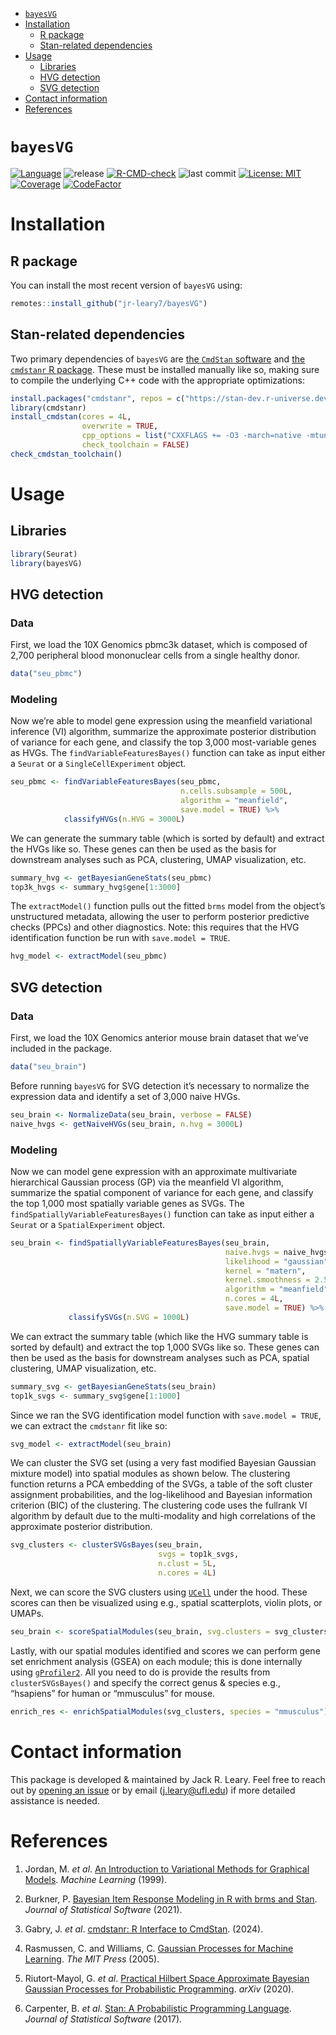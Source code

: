 
- [`bayesVG`](#bayesvg)
- [Installation](#installation)
  - [R package](#r-package)
  - [Stan-related dependencies](#stan-related-dependencies)
- [Usage](#usage)
  - [Libraries](#libraries)
  - [HVG detection](#hvg-detection)
  - [SVG detection](#svg-detection)
- [Contact information](#contact-information)
- [References](#references)

<!-- README.md is generated from README.Rmd. Please edit that file -->

# `bayesVG`

<!-- badges: start -->

[![Language](https://img.shields.io/badge/-R?logo=R&logoColor=white)](https://github.com/topics/r)
![release](https://img.shields.io/github/v/release/jr-leary7/bayesVG?color=purple)
[![R-CMD-check](https://github.com/jr-leary7/bayesVG/actions/workflows/R-CMD-CHECK.yaml/badge.svg)](https://github.com/jr-leary7/bayesVG/actions/workflows/R-CMD-CHECK.yaml)
![last
commit](https://img.shields.io/github/last-commit/jr-leary7/bayesVG/main?color=darkgreen)
[![License:
MIT](https://img.shields.io/badge/License-MIT-yellow.svg)](https://opensource.org/licenses/MIT)
[![Coverage](https://codecov.io/gh/jr-leary7/bayesVG/graph/badge.svg)](https://app.codecov.io/gh/jr-leary7/bayesVG)
[![CodeFactor](https://www.codefactor.io/repository/github/jr-leary7/bayesvg/badge/main)](https://www.codefactor.io/repository/github/jr-leary7/bayesvg/overview/main)
<!-- badges: end -->

# Installation

## R package

You can install the most recent version of `bayesVG` using:

``` r
remotes::install_github("jr-leary7/bayesVG")
```

## Stan-related dependencies

Two primary dependencies of `bayesVG` are [the `CmdStan`
software](https://github.com/stan-dev/cmdstan) and [the `cmdstanr` R
package](https://mc-stan.org/cmdstanr/). These must be installed
manually like so, making sure to compile the underlying C++ code with
the appropriate optimizations:

``` r
install.packages("cmdstanr", repos = c("https://stan-dev.r-universe.dev", getOption("repos")))
library(cmdstanr)
install_cmdstan(cores = 4L,
                overwrite = TRUE,
                cpp_options = list("CXXFLAGS += -O3 -march=native -mtune=native -ffast-math"), 
                check_toolchain = FALSE)
check_cmdstan_toolchain()
```

# Usage

## Libraries

``` r
library(Seurat)
library(bayesVG)
```

## HVG detection

### Data

First, we load the 10X Genomics pbmc3k dataset, which is composed of
2,700 peripheral blood mononuclear cells from a single healthy donor.

``` r
data("seu_pbmc")
```

### Modeling

Now we’re able to model gene expression using the meanfield variational
inference (VI) algorithm, summarize the approximate posterior
distribution of variance for each gene, and classify the top 3,000
most-variable genes as HVGs. The `findVariableFeaturesBayes()` function
can take as input either a `Seurat` or a `SingleCellExperiment` object.

``` r
seu_pbmc <- findVariableFeaturesBayes(seu_pbmc, 
                                      n.cells.subsample = 500L, 
                                      algorithm = "meanfield",
                                      save.model = TRUE) %>% 
            classifyHVGs(n.HVG = 3000L)
```

We can generate the summary table (which is sorted by default) and
extract the HVGs like so. These genes can then be used as the basis for
downstream analyses such as PCA, clustering, UMAP visualization, etc.

``` r
summary_hvg <- getBayesianGeneStats(seu_pbmc)
top3k_hvgs <- summary_hvg$gene[1:3000]
```

The `extractModel()` function pulls out the fitted `brms` model from the
object’s unstructured metadata, allowing the user to perform posterior
predictive checks (PPCs) and other diagnostics. Note: this requires that
the HVG identification function be run with `save.model = TRUE`.

``` r
hvg_model <- extractModel(seu_pbmc)
```

## SVG detection

### Data

First, we load the 10X Genomics anterior mouse brain dataset that we’ve
included in the package.

``` r
data("seu_brain")
```

Before running `bayesVG` for SVG detection it’s necessary to normalize
the expression data and identify a set of 3,000 naive HVGs.

``` r
seu_brain <- NormalizeData(seu_brain, verbose = FALSE)
naive_hvgs <- getNaiveHVGs(seu_brain, n.hvg = 3000L)
```

### Modeling

Now we can model gene expression with an approximate multivariate
hierarchical Gaussian process (GP) via the meanfield VI algorithm,
summarize the spatial component of variance for each gene, and classify
the top 1,000 most spatially variable genes as SVGs. The
`findSpatiallyVariableFeaturesBayes()` function can take as input either
a `Seurat` or a `SpatialExperiment` object.

``` r
seu_brain <- findSpatiallyVariableFeaturesBayes(seu_brain, 
                                                naive.hvgs = naive_hvgs, 
                                                likelihood = "gaussian", 
                                                kernel = "matern", 
                                                kernel.smoothness = 2.5, 
                                                algorithm = "meanfield", 
                                                n.cores = 4L, 
                                                save.model = TRUE) %>% 
             classifySVGs(n.SVG = 1000L)
```

We can extract the summary table (which like the HVG summary table is
sorted by default) and extract the top 1,000 SVGs like so. These genes
can then be used as the basis for downstream analyses such as PCA,
spatial clustering, UMAP visualization, etc.

``` r
summary_svg <- getBayesianGeneStats(seu_brain)
top1k_svgs <- summary_svg$gene[1:1000]
```

Since we ran the SVG identification model function with
`save.model = TRUE`, we can extract the `cmdstanr` fit like so:

``` r
svg_model <- extractModel(seu_brain)
```

We can cluster the SVG set (using a very fast modified Bayesian Gaussian
mixture model) into spatial modules as shown below. The clustering
function returns a PCA embedding of the SVGs, a table of the soft
cluster assignment probabilities, and the log-likelihood and Bayesian
information criterion (BIC) of the clustering. The clustering code uses
the fullrank VI algorithm by default due to the multi-modality and high
correlations of the approximate posterior distribution.

``` r
svg_clusters <- clusterSVGsBayes(seu_brain, 
                                 svgs = top1k_svgs, 
                                 n.clust = 5L, 
                                 n.cores = 4L)
```

Next, we can score the SVG clusters using
[`UCell`](https://github.com/carmonalab/UCell) under the hood. These
scores can then be visualized using e.g., spatial scatterplots, violin
plots, or UMAPs.

``` r
seu_brain <- scoreSpatialModules(seu_brain, svg.clusters = svg_clusters)
```

Lastly, with our spatial modules identified and scores we can perform
gene set enrichment analysis (GSEA) on each module; this is done
internally using [`gProfiler2`](https://biit.cs.ut.ee/gprofiler/page/r).
All you need to do is provide the results from `clusterSVGsBayes()` and
specify the correct genus & species e.g., “hsapiens” for human or
“mmusculus” for mouse.

``` r
enrich_res <- enrichSpatialModules(svg_clusters, species = "mmusculus")
```

# Contact information

This package is developed & maintained by Jack R. Leary. Feel free to
reach out by [opening an
issue](https://github.com/jr-leary7/bayesVG/issues) or by email
(<j.leary@ufl.edu>) if more detailed assistance is needed.

# References

1.  Jordan, M. *et al*. [An Introduction to Variational Methods for
    Graphical Models](https://doi.org/10.1023/A:1007665907178). *Machine
    Learning* (1999).

2.  Burkner, P. [Bayesian Item Response Modeling in R with brms and
    Stan](https://doi.org/10.18637/jss.v100.i05). *Journal of
    Statistical Software* (2021).

3.  Gabry, J. *et al*. [cmdstanr: R Interface to
    CmdStan](https://mc-stan.org/cmdstanr/). (2024).

4.  Rasmussen, C. and Williams, C. [Gaussian Processes for Machine
    Learning](https://doi.org/10.7551/mitpress/3206.003.0019). *The MIT
    Press* (2005).

5.  Riutort-Mayol, G. *et al*. [Practical Hilbert Space Approximate
    Bayesian Gaussian Processes for Probabilistic
    Programming](https://arxiv.org/abs/2004.11408). *arXiv* (2020).

6.  Carpenter, B. *et al*. [Stan: A Probabilistic Programming
    Language](https://doi.org/10.18637/jss.v076.i01). *Journal of
    Statistical Software* (2017).
